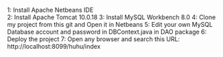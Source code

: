 1: Install Apache Netbeans IDE <br>
2: Install Apache Tomcat 10.0.18
3: Install MySQL Workbench 8.0
4: Clone my project from this git and Open it in Netbeans
5: Edit your own MySQL Database account and password in DBContext.java in DAO package
6: Deploy the project
7: Open any browser and search this URL: http://localhost:8099/huhu/index
